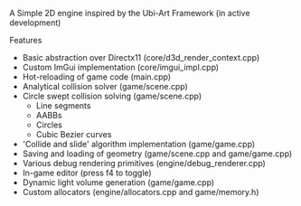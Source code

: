 A Simple 2D engine inspired by the Ubi-Art Framework (in active development)

Features <br />
* Basic abstraction over Directx11 (core/d3d_render_context.cpp)
* Custom ImGui implementation (core/imgui_impl.cpp)
* Hot-reloading of game code (main.cpp)
* Analytical collision solver (game/scene.cpp)
* Circle swept collision solving (game/scene.cpp)
  * Line segments <br />
  * AABBs <br />
  * Circles <br />
  * Cubic Bezier curves <br />
* 'Collide and slide' algorithm implementation (game/game.cpp)
* Saving and loading of geometry (game/scene.cpp and game/game.cpp)
* Various debug rendering primitives (engine/debug_renderer.cpp)
* In-game editor (press f4 to toggle)
* Dynamic light volume generation (game/game.cpp)
* Custom allocators (engine/allocators.cpp and game/memory.h)
